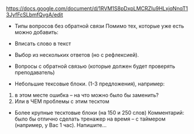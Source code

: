 https://docs.google.com/document/d/1RVM1S8pDxpLMCRZIu9HLxjqNnqT13JyfFcSLbmfQvgA/edit


- Типы вопросов без обратной связи 
Помимо тех, которые уже есть можно добавить: 
- Вписать слово в текст  
- Выбор из нескольких ответов (но с рефлексией). 


- Вопросы с обратной связью (которые должен будет проверять преподаватель)
-  Небольшие тексовые блоки. (1-3 предложения), например: 
1)  в этом месте ошибка – на что можно было бы заменить? 
2)  Или в ЧЕМ проблемы с этим тесктом 
- Более крупные тесктовые блоки (на 150 и 250 слов)
Комментарий: было бы отлично сделать тренажер на время – с таймером (например, у Вас 1 час). Напишите... 

